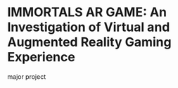 # IMMORTALS AR GAME: An Investigation of Virtual and Augmented Reality Gaming Experience
major project
